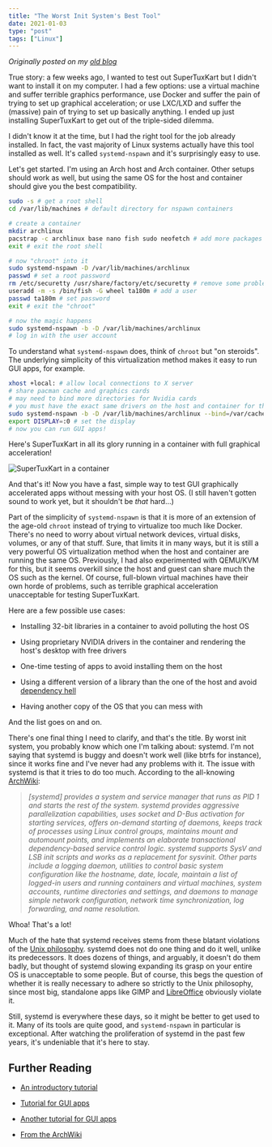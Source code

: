 ```yaml
---
title: "The Worst Init System's Best Tool"
date: 2021-01-03
type: "post"
tags: ["Linux"]
---
```



*Originally posted on my [old blog](https://git.exozy.me/Ta180m/blog/src/branch/main/_posts/2021-01-03-worst-init-system-best-tool.md)*


True story: a few weeks ago, I wanted to test out SuperTuxKart but I didn't want to install it on my computer. I had a few options: use a virtual machine and suffer terrible graphics performance, use Docker and suffer the pain of trying to set up graphical acceleration; or use LXC/LXD and suffer the (massive) pain of trying to set up basically anything. I ended up just installing SuperTuxKart to get out of the triple-sided dilemma.

I didn't know it at the time, but I had the right tool for the job already installed. In fact, the vast majority of Linux systems actually have this tool installed as well. It's called `systemd-nspawn` and it's surprisingly easy to use.

Let's get started. I'm using an Arch host and Arch container. Other setups should work as well, but using the same OS for the host and container should give you the best compatibility.

```sh
sudo -s # get a root shell
cd /var/lib/machines # default directory for nspawn containers

# create a container
mkdir archlinux
pacstrap -c archlinux base nano fish sudo neofetch # add more packages here
exit # exit the root shell

# now "chroot" into it
sudo systemd-nspawn -D /var/lib/machines/archlinux
passwd # set a root password
rm /etc/securetty /usr/share/factory/etc/securetty # remove some problematic directories, optionally add them to NoExtract in /etc/pacman.conf
useradd -m -s /bin/fish -G wheel ta180m # add a user
passwd ta180m # set password
exit # exit the "chroot"

# now the magic happens
sudo systemd-nspawn -b -D /var/lib/machines/archlinux
# log in with the user account
```

To understand what `systemd-nspawn` does, think of `chroot` but "on steroids". The underlying simplicity of this virtualization method makes it easy to run GUI apps, for example.

```sh
xhost +local: # allow local connections to X server
# share pacman cache and graphics cards
# may need to bind more directories for Nvidia cards
# you must have the exact same drivers on the host and container for this to work!
sudo systemd-nspawn -b -D /var/lib/machines/archlinux --bind=/var/cache/pacman/pkg/ --bind-ro=/tmp/.X11-unix --bind=/dev/dri --bind=/dev/shm
export DISPLAY=:0 # set the display
# now you can run GUI apps!
```

Here's SuperTuxKart in all its glory running in a container with full graphical acceleration!

![SuperTuxKart in a container](/img/nspawn-supertuxkart.png)

And that's it! Now you have a fast, simple way to test GUI graphically accelerated apps without messing with your host OS. (I still haven't gotten sound to work yet, but it shouldn't be *that* hard...)

Part of the simplicity of `systemd-nspawn` is that it is more of an extension of the age-old `chroot` instead of trying to virtualize too much like Docker. There's no need to worry about virtual network devices, virtual disks, volumes, or any of that stuff. Sure, that limits it in many ways, but it is still a very powerful OS virtualization method when the host and container are running the same OS. Previously, I had also experimented with QEMU/KVM for this, but it seems overkill since the host and guest can share much the OS such as the kernel. Of course, full-blown virtual machines have their own horde of problems, such as terrible graphical acceleration unacceptable for testing SuperTuxKart.

Here are a few possible use cases:

 - Installing 32-bit libraries in a container to avoid polluting the host OS

 - Using proprietary NVIDIA drivers in the container and rendering the host's desktop with free drivers

 - One-time testing of apps to avoid installing them on the host

 - Using a different version of a library than the one of the host and avoid [dependency hell](https://en.wikipedia.org/wiki/Dependency_hell)

 - Having another copy of the OS that you can mess with

And the list goes on and on.

There's one final thing I need to clarify, and that's the title. By worst init system, you probably know which one I'm talking about: systemd. I'm not saying that systemd is buggy and doesn't work well (like btrfs for instance), since it works fine and I've never had any problems with it. The issue with systemd is that it tries to do too much. According to the all-knowing [ArchWiki](https://wiki.archlinux.org/index.php/Systemd):

> *[systemd] provides a system and service manager that runs as PID 1 and starts the rest of the system. systemd provides aggressive parallelization capabilities, uses socket and D-Bus activation for starting services, offers on-demand starting of daemons, keeps track of processes using Linux control groups, maintains mount and automount points, and implements an elaborate transactional dependency-based service control logic. systemd supports SysV and LSB init scripts and works as a replacement for sysvinit. Other parts include a logging daemon, utilities to control basic system configuration like the hostname, date, locale, maintain a list of logged-in users and running containers and virtual machines, system accounts, runtime directories and settings, and daemons to manage simple network configuration, network time synchronization, log forwarding, and name resolution.*

Whoa! That's a lot!

Much of the hate that systemd receives stems from these blatant violations of the [Unix philosophy](https://en.wikipedia.org/wiki/Unix_philosophy). systemd does not do one thing and do it well, unlike its predecessors. It does dozens of things, and arguably, it doesn't do them badly, but thought of systemd slowing expanding its grasp on your entire OS is unacceptable to some people. But of course, this begs the question of whether it is really necessary to adhere so strictly to the Unix philosophy, since most big, standalone apps like GIMP and [LibreOffice](/posts/linux-office) obviously violate it.

Still, systemd is everywhere these days, so it might be better to get used to it. Many of its tools are quite good, and `systemd-nspawn` in particular is exceptional. After watching the proliferation of systemd in the past few years, it's undeniable that it's here to stay.


## Further Reading
 
 - [An introductory tutorial](https://patrickskiba.com/sysytemd-nspawn/2019/02/08/introduction-to-systemd-nspawn.html)
 
 - [Tutorial for GUI apps](https://patrickskiba.com/sysytemd-nspawn/2019/03/21/graphical-applications-in-systemd-nspawn.html)
 
 - [Another tutorial for GUI apps](https://liolok.github.io/Run-Desktop-Apps-with-systemd-nspawn-Container/)
 
 - [From the ArchWiki](https://wiki.archlinux.org/index.php/Systemd-nspawn)
 
